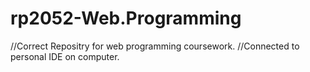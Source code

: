 # rp2052-Web.Programming
//Correct Repositry for web programming coursework.
//Connected to personal IDE on computer.
